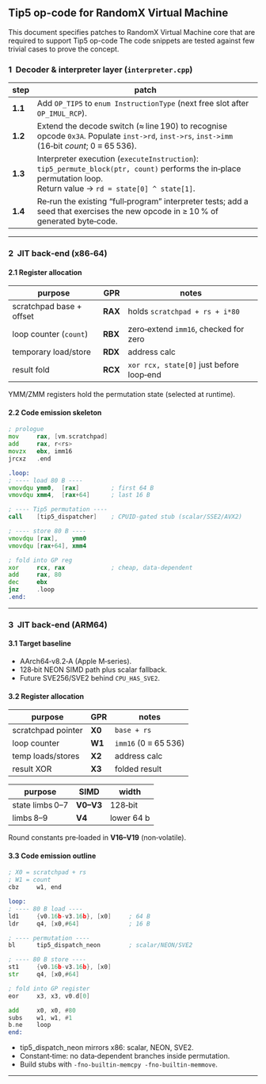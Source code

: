 ## Tip5 op-code for RandomX Virtual Machine

This document specifies patches to RandomX Virtual Machine core that are required to support Tip5 op-code
The code snippets are tested against few trivial cases to prove the concept.

### 1  Decoder & interpreter layer (`interpreter.cpp`)

| step | patch |
|------|-------|
| **1.1** | Add `OP_TIP5` to `enum InstructionType` (next free slot after `OP_IMUL_RCP`). |
| **1.2** | Extend the decode switch (≈ line 190) to recognise opcode `0x3A`. Populate `inst->rd`, `inst->rs`, `inst->imm` (16‑bit *count*; 0 ≡ 65 536). |
| **1.3** | Interpreter execution (`executeInstruction`):<br>`tip5_permute_block(ptr, count)` performs the in‑place permutation loop.<br>Return value → `rd = state[0] ^ state[1]`. |
| **1.4** | Re‑run the existing “full‑program” interpreter tests; add a seed that exercises the new opcode in ≥ 10 % of generated byte‑code. |

---

### 2  JIT back‑end (x86‑64)

#### 2.1 Register allocation
| purpose | GPR | notes |
|---------|-----|-------|
| scratchpad base + offset | **RAX** | holds `scratchpad + rs + i*80` |
| loop counter (`count`)   | **RBX** | zero‑extend `imm16`, checked for zero |
| temporary load/store     | **RDX** | address calc |
| result fold              | **RCX** | `xor rcx, state[0]` just before loop‑end |

YMM/ZMM registers hold the permutation state (selected at runtime).

#### 2.2 Code emission skeleton
```asm
; prologue
mov     rax, [vm.scratchpad]
add     rax, r<rs>
movzx   ebx, imm16
jrcxz   .end

.loop:
; ---- load 80 B ----
vmovdqu ymm0,  [rax]         ; first 64 B
vmovdqu xmm4,  [rax+64]      ; last 16 B

; ---- Tip5 permutation ----
call    [tip5_dispatcher]    ; CPUID-gated stub (scalar/SSE2/AVX2)

; ---- store 80 B ----
vmovdqu [rax],    ymm0
vmovdqu [rax+64], xmm4

; fold into GP reg
xor     rcx, rax             ; cheap, data-dependent
add     rax, 80
dec     ebx
jnz     .loop
.end:
```
---

### 3  JIT back‑end (ARM64)

#### 3.1 Target baseline
* AArch64‑v8.2‑A (Apple M‑series).  
* 128‑bit NEON SIMD path plus scalar fallback.  
* Future SVE256/SVE2 behind `CPU_HAS_SVE2`.

#### 3.2 Register allocation
| purpose | GPR | notes |
|---------|-----|-------|
| scratchpad pointer | **X0** | `base + rs` |
| loop counter       | **W1** | `imm16` (0 ≡ 65 536) |
| temp loads/stores  | **X2** | address calc |
| result XOR         | **X3** | folded result |

| purpose | SIMD | width |
|---------|------|-------|
| state limbs 0–7 | **V0–V3** | 128‑bit |
| limbs 8–9       | **V4**    | lower 64 b |

Round constants pre‑loaded in **V16–V19** (non‑volatile).

#### 3.3 Code emission outline
```asm
; X0 = scratchpad + rs
; W1 = count
cbz     w1, end

loop:
; ---- 80 B load ----
ld1     {v0.16b-v3.16b}, [x0]     ; 64 B
ldr     q4, [x0,#64]              ; 16 B

; ---- permutation ----
bl      tip5_dispatch_neon        ; scalar/NEON/SVE2

; ---- 80 B store ----
st1     {v0.16b-v3.16b}, [x0]
str     q4, [x0,#64]

; fold into GP register
eor     x3, x3, v0.d[0]

add     x0, x0, #80
subs    w1, w1, #1
b.ne    loop
end:
```

* tip5_dispatch_neon mirrors x86: scalar, NEON, SVE2.  
* Constant‑time: no data‑dependent branches inside permutation.  
* Build stubs with `-fno-builtin-memcpy -fno-builtin-memmove`.

---
